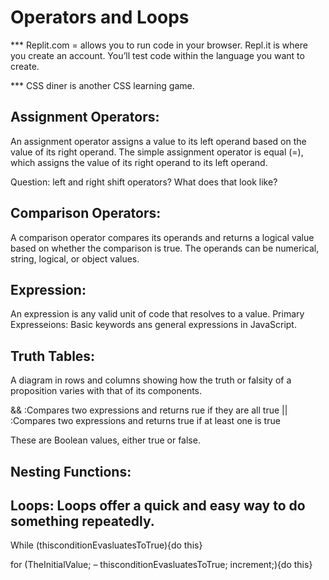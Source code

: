# Operators and Loops #

*** Replit.com = allows you to run code in your browser. Repl.it is where you create an account. You’ll test code within the language you want to create. 

*** CSS diner is another CSS learning game.

## Assignment Operators:

An assignment operator assigns a value to its left operand based on the value of its right operand. The simple assignment operator is equal (=), which assigns the value of its right operand to its left operand. 

Question: left and right shift operators? What does that look like?

## Comparison Operators: 
A comparison operator compares its operands and returns a logical value based on whether the comparison is true. The operands can be numerical, string, logical, or object values.

## Expression: 
An expression is any valid unit of code that resolves to a value.
Primary Expresseions: Basic keywords ans general expressions in JavaScript.

## Truth Tables: 
A diagram in rows and columns showing how the truth or falsity of a proposition varies with that of its components.

&& :Compares two expressions and returns rue if they are all true
|| :Compares two expressions and returns true if at least one is true

These are Boolean values, either true or false.

## Nesting Functions:

## Loops: Loops offer a quick and easy way to do something repeatedly. 

While (thisconditionEvasluatesToTrue){do this}

for (TheInitialValue; – thisconditionEvasluatesToTrue; increment;){do this}